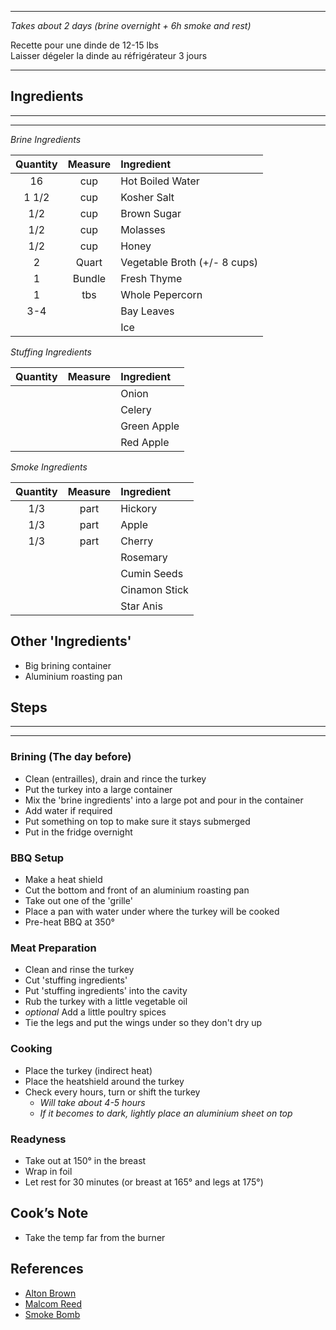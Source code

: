 
---
*Takes about 2 days (brine overnight + 6h smoke and rest)*

Recette pour une dinde de 12-15 lbs  
Laisser dégeler la dinde au réfrigérateur 3 jours

---

## Ingredients
---
---
*Brine Ingredients*

| **Quantity** | **Measure** | **Ingredient**               |
| :----------: | :---------: | :--------------------------- |
|      16      |     cup     | Hot Boiled Water             |
|    1 1/2     |     cup     | Kosher Salt                  |
|     1/2      |     cup     | Brown Sugar                  |
|     1/2      |     cup     | Molasses                     |
|     1/2      |     cup     | Honey                        |
|      2       |    Quart    | Vegetable Broth (+/- 8 cups) |
|      1       |   Bundle    | Fresh Thyme                  |
|      1       |     tbs     | Whole Pepercorn              |
|     3-4      |             | Bay Leaves                   |
|              |             | Ice                          |

*Stuffing Ingredients*

| **Quantity** | **Measure** | **Ingredient** |
| :----------: | :---------: | :------------- |
|              |             | Onion          |
|              |             | Celery         |
|              |             | Green Apple    |
|              |             | Red Apple      |

*Smoke Ingredients*

| **Quantity** | **Measure** | **Ingredient** |
| :----------: | :---------: | :------------- |
|     1/3      |    part     | Hickory        |
|     1/3      |    part     | Apple          |
|     1/3      |    part     | Cherry         |
|              |             | Rosemary       |
|              |             | Cumin Seeds    |
|              |             | Cinamon Stick  |
|              |             | Star Anis      |

## Other 'Ingredients'

- Big brining container
- Aluminium roasting pan

## Steps
---
---
### Brining (The day before)

- Clean (entrailles), drain and rince the turkey
- Put the turkey into a large container
- Mix the 'brine ingredients' into a large pot and pour in the container
- Add water if required
- Put something on top to make sure it stays submerged
- Put in the fridge overnight

### BBQ Setup

- Make a heat shield
- Cut the bottom and front of an aluminium roasting pan
- Take out one of the 'grille'
- Place a pan with water under where the turkey will be cooked
- Pre-heat BBQ at 350°

### Meat Preparation

- Clean and rinse the turkey
- Cut 'stuffing ingredients'
- Put 'stuffing ingredients' into the cavity
- Rub the turkey with a little vegetable oil
- *optional* Add a little poultry spices
- Tie the legs and put the wings under so they don't dry up

### Cooking

- Place the turkey (indirect heat)
- Place the heatshield around the turkey
- Check every hours, turn or shift the turkey
  - *Will take about 4-5 hours*
  - *If it becomes to dark, lightly place an aluminium sheet on top*

### Readyness

- Take out at 150° in the breast
- Wrap in foil
- Let rest for 30 minutes (or breast at 165° and legs at 175°)

## Cook’s Note

- Take the temp far from the burner

## References

- [Alton Brown](https://www.youtube.com/watch?v=nGYlHWWZE9Y)
- [Malcom Reed](https://www.youtube.com/watch?v=WRugPlATCN0)
- [Smoke Bomb](https://www.youtube.com/watch?v=Y2A6NCSTO9A)

